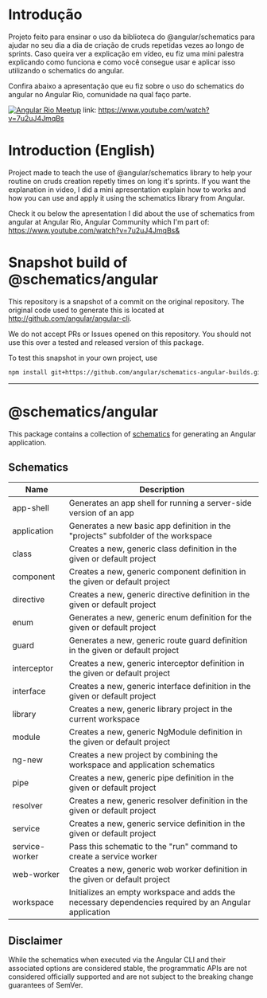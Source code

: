# Introdução

Projeto feito para ensinar o uso da biblioteca do @angular/schematics para ajudar no seu dia a dia de criação de cruds repetidas vezes ao longo de sprints.
Caso queira ver a explicação em vídeo, eu fiz uma mini palestra explicando como funciona e como você consegue usar e aplicar isso utilizando o schematics do angular. 

Confira abaixo a apresentação que eu fiz sobre o uso do schematics do angular no Angular Rio, comunidade na qual faço parte. 

[![Angular Rio Meetup](https://img.youtube.com/vi/7u2uJ4JmqBs/0.jpg)](https://www.youtube.com/watch?v=7u2uJ4JmqBs)
link: https://www.youtube.com/watch?v=7u2uJ4JmqBs


# Introduction (English)

Project made to teach the use of @angular/schematics library to help your routine on cruds creation repetly times on long it's sprints.
If you want the explanation in video, I did a mini apresentation explain how to works and how you can use and apply it using the schematics library from Angular.

Check it ou below the apresentation I did about the use of schematics from angular at Angular Rio, Angular Community which I'm part of:
https://www.youtube.com/watch?v=7u2uJ4JmqBs&


# Snapshot build of @schematics/angular

This repository is a snapshot of a commit on the original repository. The original code used to
generate this is located at http://github.com/angular/angular-cli.

We do not accept PRs or Issues opened on this repository. You should not use this over a tested and
released version of this package.

To test this snapshot in your own project, use

```bash
npm install git+https://github.com/angular/schematics-angular-builds.git
```

----
# @schematics/angular

This package contains a collection of [schematics](/packages/angular_devkit/schematics/README.md)
for generating an Angular application.

## Schematics

| Name           | Description                                                                                           |
| -------------- | ----------------------------------------------------------------------------------------------------- |
| app-shell      | Generates an app shell for running a server-side version of an app                                    |
| application    | Generates a new basic app definition in the "projects" subfolder of the workspace                     |
| class          | Creates a new, generic class definition in the given or default project                               |
| component      | Creates a new, generic component definition in the given or default project                           |
| directive      | Creates a new, generic directive definition in the given or default project                           |
| enum           | Generates a new, generic enum definition for the given or default project                             |
| guard          | Generates a new, generic route guard definition in the given or default project                       |
| interceptor    | Creates a new, generic interceptor definition in the given or default project                         |
| interface      | Creates a new, generic interface definition in the given or default project                           |
| library        | Creates a new, generic library project in the current workspace                                       |
| module         | Creates a new, generic NgModule definition in the given or default project                            |
| ng-new         | Creates a new project by combining the workspace and application schematics                           |
| pipe           | Creates a new, generic pipe definition in the given or default project                                |
| resolver       | Creates a new, generic resolver definition in the given or default project                            |
| service        | Creates a new, generic service definition in the given or default project                             |
| service-worker | Pass this schematic to the "run" command to create a service worker                                   |
| web-worker     | Creates a new, generic web worker definition in the given or default project                          |
| workspace      | Initializes an empty workspace and adds the necessary dependencies required by an Angular application |

## Disclaimer

While the schematics when executed via the Angular CLI and their associated options are considered stable, the programmatic APIs are not considered officially supported and are not subject to the breaking change guarantees of SemVer.
